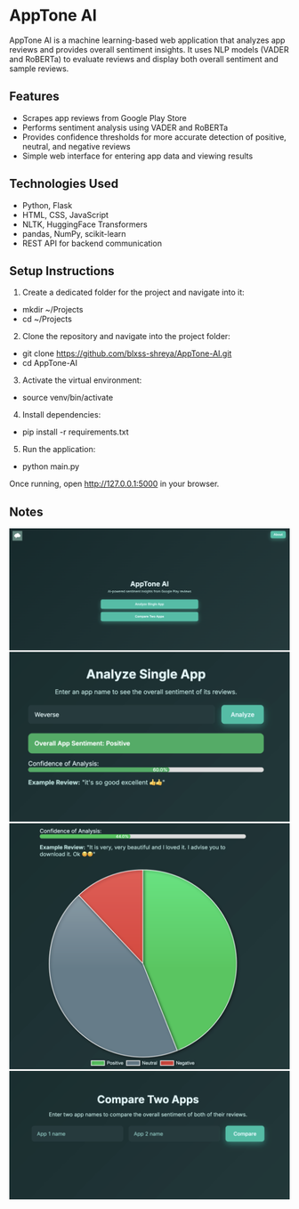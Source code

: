 # AppTone AI

AppTone AI is a machine learning-based web application that analyzes app reviews and provides overall sentiment insights. It uses NLP models (VADER and RoBERTa) to evaluate reviews and display both overall sentiment and sample reviews.

## Features
- Scrapes app reviews from Google Play Store
- Performs sentiment analysis using VADER and RoBERTa
- Provides confidence thresholds for more accurate detection of positive, neutral, and negative reviews
- Simple web interface for entering app data and viewing results

## Technologies Used
- Python, Flask
- HTML, CSS, JavaScript
- NLTK, HuggingFace Transformers
- pandas, NumPy, scikit-learn
- REST API for backend communication

## Setup Instructions

1. Create a dedicated folder for the project and navigate into it:
- mkdir ~/Projects
- cd ~/Projects

2. Clone the repository and navigate into the project folder:

- git clone https://github.com/blxss-shreya/AppTone-AI.git
- cd AppTone-AI

3. Activate the virtual environment:

- source venv/bin/activate

4. Install dependencies:

- pip install -r requirements.txt

5. Run the application:

- python main.py

Once running, open http://127.0.0.1:5000 in your browser.

## Notes
![Landing Page](static/screenshot1.png)
![Single App Analysis](static/screenshot2.png)
![Data visualization](static/screenshot3.png)
![Compare two apps](static/screenshot4.png)

